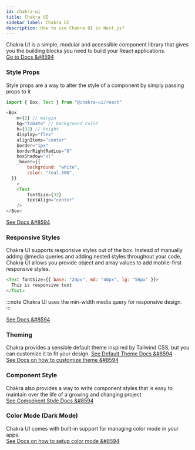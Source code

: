 ```yaml
---
id: chakra-ui
title: Chakra UI
sidebar_label: Chakra UI
description: How to use Chakra UI in Next.js?
---
```


Chakra UI is a simple, modular and accessible component library that gives you the building blocks you need to build your React applications.  
[Go to Docs &#8594](https://chakra-ui.com/docs/getting-started)

### Style Props
Style props are a way to alter the style of a component by simply passing props to it

```js
import { Box, Text } from "@chakra-ui/react"

<Box
    m={2} // margin
    bg="tomato" // background color
    h={32} // height
    display="flex"
    alignItems="center"
    border="1px"
    borderRightRadius="0"
    boxShadow="xl"
    _hover={{
        background: "white",
        color: "teal.500",
  }}
    >
    <Text
        fontSize={32}
        textAlign="center"
    />
</Box>
```

[See Docs &#8594](https://chakra-ui.com/docs/features/style-props)

### Responsive Styles
Chakra UI supports responsive styles out of the box. Instead of manually adding @media queries and adding nested styles throughout your code, Chakra UI allows you provide object and array values to add mobile-first responsive styles.

```js
<Text fontSize={{ base: "24px", md: "40px", lg: "56px" }}>
  This is responsive text
</Text>
```

:::note
Chakra UI uses the min-width media query for responsive design.  
:::

[See Docs &#8594](https://chakra-ui.com/docs/features/responsive-styles)

### Theming
Chakra provides a sensible default theme inspired by Tailwind CSS, but you can customize it to fit your design.
[See Default Theme Docs &#8594](https://chakra-ui.com/docs/theming/theme)  
[See Docs on how to customize theme &#8594](https://chakra-ui.com/docs/theming/customize-theme)

### Component Style
Chakra also provides a way to write component styles that is easy to maintain over the life of a growing and changing project  
[See Component Style Docs &#8594](https://chakra-ui.com/docs/theming/component-style)

### Color Mode (Dark Mode)
Chakra UI comes with built-in support for managing color mode in your apps.  
[See Docs on how to setup color mode &#8594](https://chakra-ui.com/docs/features/color-mode)


